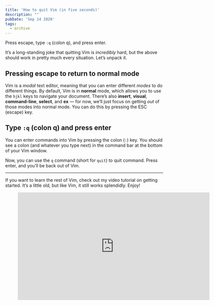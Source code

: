 ```yaml
---
title: 'How to quit Vim (in five seconds)'
description: ""
pubDate: 'Sep 14 2020'
tags:
  - archive
---
```



Press escape, type `:q` (colon q), and press enter.

It’s a long-standing joke that quitting Vim is *incredibly* hard, but the above should work in pretty much every situation. Let’s unpack it.

## Pressing escape to return to normal mode

Vim is a *modal* text editor, meaning that you can enter different *modes* to do different things. By default, Vim is in **normal** mode, which allows you to use the `hjkl` keys to navigate your document. There’s also **insert**, **visual**, **command-line**, **select**, and **ex** — for now, we’ll just focus on getting *out* of those modes into normal mode. You can do this by pressing the ESC (escape) key.

## Type `:q` (colon q) and press enter

You can enter commands into Vim by pressing the colon (`:`) key. You should see a colon (and whatever you type next) in the command bar at the bottom of your Vim window.

Now, you can use the `q` command (short for `quit`) to quit command. Press enter, and you’ll be back out of Vim.

---

If you want to learn the rest of Vim, check out my video tutorial on getting started. It’s a little old, but like Vim, it still works splendidly. Enjoy!

<figure class="kg-card kg-embed-card"><iframe allowfullscreen="allowfullscreen" frameborder="0" height="344" loading="lazy" src="https://www.youtube.com/embed/TwJbr2KIR0E?feature=oembed" width="612"></iframe></figure>